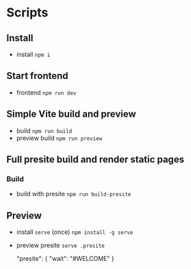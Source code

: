 # Scripts

## Install

- install `npm i`

## Start frontend

- frontend `npm run dev`

## Simple Vite build and preview

- build `npm run build`
- preview build `npm run preview`

## Full presite build and render static pages

### Build

- build with presite `npm run build-presite`

## Preview

- install `serve` (once) `npm install -g serve`
- preview presite `serve .presite`

  "presite": {
  "wait": "#WELCOME"
  }
